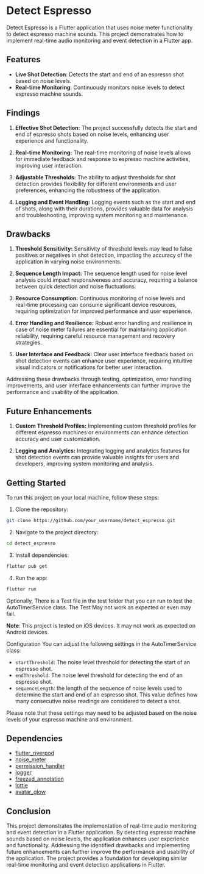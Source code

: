 # Detect Espresso

Detect Espresso is a Flutter application that uses noise meter functionality to detect espresso machine sounds. This project demonstrates how to implement real-time audio monitoring and event detection in a Flutter app.

## Features

- **Live Shot Detection**: Detects the start and end of an espresso shot based on noise levels.
- **Real-time Monitoring**: Continuously monitors noise levels to detect espresso machine sounds.

## Findings

1. **Effective Shot Detection:** The project successfully detects the start and end of espresso shots based on noise levels, enhancing user experience and functionality.

2. **Real-time Monitoring:** The real-time monitoring of noise levels allows for immediate feedback and response to espresso machine activities, improving user interaction.

3. **Adjustable Thresholds:** The ability to adjust thresholds for shot detection provides flexibility for different environments and user preferences, enhancing the robustness of the application.

4. **Logging and Event Handling:** Logging events such as the start and end of shots, along with their durations, provides valuable data for analysis and troubleshooting, improving system monitoring and maintenance.

## Drawbacks

1. **Threshold Sensitivity:** Sensitivity of threshold levels may lead to false positives or negatives in shot detection, impacting the accuracy of the application in varying noise environments.

2. **Sequence Length Impact:** The sequence length used for noise level analysis could impact responsiveness and accuracy, requiring a balance between quick detection and noise fluctuations.

3. **Resource Consumption:** Continuous monitoring of noise levels and real-time processing can consume significant device resources, requiring optimization for improved performance and user experience.

4. **Error Handling and Resilience:** Robust error handling and resilience in case of noise meter failures are essential for maintaining application reliability, requiring careful resource management and recovery strategies.

5. **User Interface and Feedback:** Clear user interface feedback based on shot detection events can enhance user experience, requiring intuitive visual indicators or notifications for better user interaction.

Addressing these drawbacks through testing, optimization, error handling improvements, and user interface enhancements can further improve the performance and usability of the application.

## Future Enhancements

1. **Custom Threshold Profiles:** Implementing custom threshold profiles for different espresso machines or environments can enhance detection accuracy and user customization.

2. **Logging and Analytics:** Integrating logging and analytics features for shot detection events can provide valuable insights for users and developers, improving system monitoring and analysis.

## Getting Started

To run this project on your local machine, follow these steps:

1. Clone the repository:

```bash
git clone https://github.com/your_username/detect_espresso.git
```

2. Navigate to the project directory:

```bash
cd detect_espresso
```

3. Install dependencies:

```bash
flutter pub get
```

4. Run the app:

```bash
flutter run
```

Optionally, There is a Test file in the test folder that you can run to test the AutoTimerService class. The Test May not work as expected or even may fail.

**Note**: This project is tested on iOS devices. It may not work as expected on Android devices.

Configuration
You can adjust the following settings in the AutoTimerService class:

- `startThreshold`: The noise level threshold for detecting the start of an espresso shot.
- `endThreshold`: The noise level threshold for detecting the end of an espresso shot.
- `sequenceLength`: the length of the sequence of noise levels used to determine the start and end of an espresso shot. This value defines how many consecutive noise readings are considered to detect a shot.

Please note that these settings may need to be adjusted based on the noise levels of your espresso machine and environment.

## Dependencies

- [flutter_riverpod](https://pub.dev/packages/flutter_riverpod)
- [noise_meter](https://pub.dev/packages/noise_meter)
- [permission_handler](https://pub.dev/packages/permission_handler)
- [logger](https://pub.dev/packages/logger)
- [freezed_annotation](https://pub.dev/packages/freezed_annotation)
- [lottie](https://pub.dev/packages/lottie)
- [avatar_glow](https://pub.dev/packages/avatar_glow)

## Conclusion

This project demonstrates the implementation of real-time audio monitoring and event detection in a Flutter application. By detecting espresso machine sounds based on noise levels, the application enhances user experience and functionality. Addressing the identified drawbacks and implementing future enhancements can further improve the performance and usability of the application. The project provides a foundation for developing similar real-time monitoring and event detection applications in Flutter.

